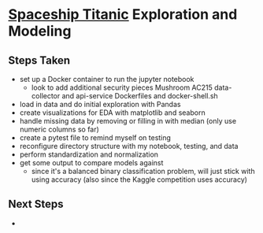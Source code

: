 # [Spaceship Titanic](https://www.kaggle.com/competitions/spaceship-titanic/overview) Exploration and Modeling


## Steps Taken

* set up a Docker container to run the jupyter notebook
	* look to add additional security pieces Mushroom AC215 data-collector and api-service Dockerfiles and docker-shell.sh
* load in data and do initial exploration with Pandas
* create visualizations for EDA with matplotlib and seaborn
* handle missing data by removing or filling in with median (only use numeric columns so far)
* create a pytest file to remind myself on testing
* reconfigure directory structure with my notebook, testing, and data
* perform standardization and normalization
* get some output to compare models against
	* since it's a balanced binary classification problem, will just stick with using accuracy (also since the Kaggle competition uses accuracy)

## Next Steps
* 